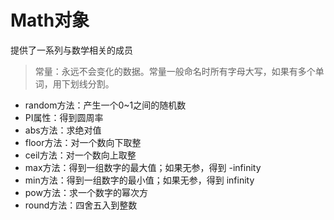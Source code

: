 # Math对象

提供了一系列与数学相关的成员

> 常量：永远不会变化的数据。常量一般命名时所有字母大写，如果有多个单词，用下划线分割。

- random方法：产生一个0~1之间的随机数
- PI属性：得到圆周率
- abs方法：求绝对值
- floor方法：对一个数向下取整
- ceil方法：对一个数向上取整
- max方法：得到一组数字的最大值；如果无参，得到 -infinity
- min方法：得到一组数字的最小值；如果无参，得到 infinity
- pow方法：求一个数字的幂次方
- round方法：四舍五入到整数